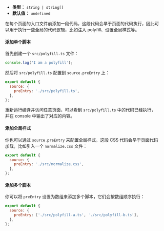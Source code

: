 - **类型：** `string | string[]`
- **默认值：** `undefined`

在每个页面的入口文件前添加一段代码，这段代码会早于页面的代码执行，因此可以用于执行一些全局的代码逻辑，比如注入 polyfill、设置全局样式等。

#### 添加单个脚本

首先创建一个 `src/polyfill.ts` 文件：

```js
console.log('I am a polyfill');
```

然后将 `src/polyfill.ts` 配置到 `source.preEntry` 上：

```js
export default {
  source: {
    preEntry: './src/polyfill.ts',
  },
};
```

重新运行编译并访问任意页面，可以看到 `src/polyfill.ts` 中的代码已经执行，并在 console 中输出了对应的内容。

#### 添加全局样式

你也可以通过 `source.preEntry` 来配置全局样式，这段 CSS 代码会早于页面代码加载，比如引入一个 `normalize.css` 文件：

```js
export default {
  source: {
    preEntry: './src/normalize.css',
  },
};
```

#### 添加多个脚本

你可以将 `preEntry` 设置为数组来添加多个脚本，它们会按数组顺序执行：

```js
export default {
  source: {
    preEntry: ['./src/polyfill-a.ts', './src/polyfill-b.ts'],
  },
};
```
